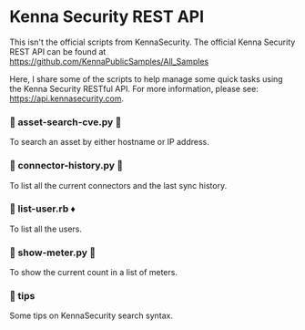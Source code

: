 # Kenna Security REST API

This isn't the official scripts from KennaSecurity. The official Kenna Security REST API can be found at https://github.com/KennaPublicSamples/All_Samples

Here, I share some of the scripts to help manage some quick tasks using the Kenna Security RESTful API. For more information, please see: https://api.kennasecurity.com.

### :open_file_folder: asset-search-cve.py :snake:
To search an asset by either hostname or IP address.

### :open_file_folder: connector-history.py :snake:
To list all the current connectors and the last sync history. 

### :open_file_folder: list-user.rb :diamonds:
To list all the users.

### :open_file_folder: show-meter.py :snake:
To show the current count in a list of meters.

### :open_file_folder: tips
Some tips on KennaSecurity search syntax.


